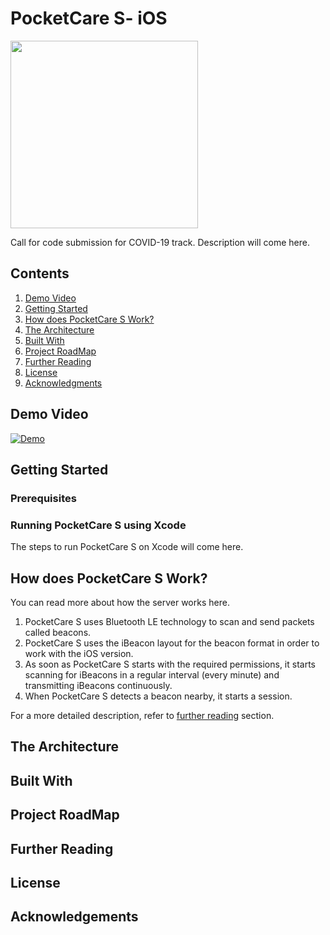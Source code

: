 # PocketCare S- iOS

<img src="https://github.com/PocketCareS/PocketCareS-Android/raw/development/logo.png" width="300">

Call for code submission for COVID-19 track. 
Description will come here. 

## Contents 
1. [Demo Video](#demo-video) 
2. [Getting Started](#getting-started)
3. [How does PocketCare S Work?](#how-does-pocketcare-s-work)
4. [The Architecture](#the-architecture) 
5. [Built With](#built-with)
6. [Project RoadMap](#project-roadmap)
7. [Further Reading](#further-reading)
8. [License](#license)
9. [Acknowledgments](#acknowledgements)

## Demo Video 

[![Demo](http://img.youtube.com/vi/JnOWwagUgxQ/0.jpg)](http://www.youtube.com/watch?v=JnOWwagUgxQ "PocketCare S Demo")
 

## Getting Started 


### Prerequisites



### Running PocketCare S using Xcode

The steps to run PocketCare S on Xcode will come here. 

## How does PocketCare S Work?

You can read more about how the server works here.

1. PocketCare S uses Bluetooth LE technology to scan and send packets called beacons. 
2. PocketCare S uses the iBeacon layout for the beacon format in order to work with the iOS version.
3. As soon as PocketCare S starts with the required permissions, it starts scanning for iBeacons in a regular interval (every minute) and transmitting iBeacons continuously.
4. When PocketCare S detects a beacon nearby, it starts a session.    


For a more detailed description, refer to [further reading](#further-reading) section. 


## The Architecture

## Built With 

## Project RoadMap 

## Further Reading

## License 

## Acknowledgements
